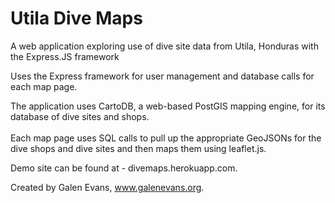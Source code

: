 Utila Dive Maps
===============

A web application exploring use of dive site data from Utila, Honduras with the Express.JS framework

Uses the Express framework for user management and database calls for each map page.

The application uses CartoDB, a web-based PostGIS mapping engine, for its database of dive sites and shops. <br /> <br />
Each map page uses SQL calls to pull up the appropriate GeoJSONs for the dive shops and dive sites and then maps them using leaflet.js.

Demo site can be found at - divemaps.herokuapp.com.

Created by Galen Evans, www.galenevans.org.



